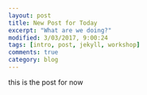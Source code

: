 ```yaml
---
layout: post
title: New Post for Today
excerpt: "What are we doing?"
modified: 3/03/2017, 9:00:24
tags: [intro, post, jekyll, workshop]
comments: true
category: blog
---
```


this is the post for now
